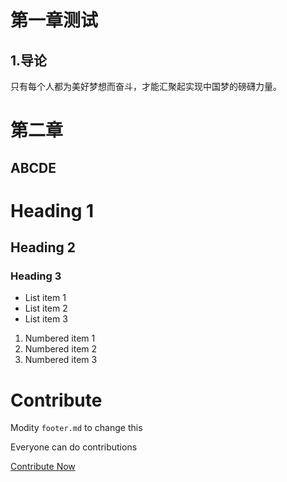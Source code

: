 # 第一章测试

## 1.导论

只有每个人都为美好梦想而奋斗，才能汇聚起实现中国梦的磅礴力量。

# 第二章

## ABCDE

# Heading 1

## Heading 2

### Heading 3

- List item 1
- List item 2
- List item 3

1. Numbered item 1
2. Numbered item 2
3. Numbered item 3



# Contribute

Modity `footer.md` to change this

Everyone can do contributions

[Contribute Now](https://github.com/The-Brotherhood-of-SCU/Text_Template)
